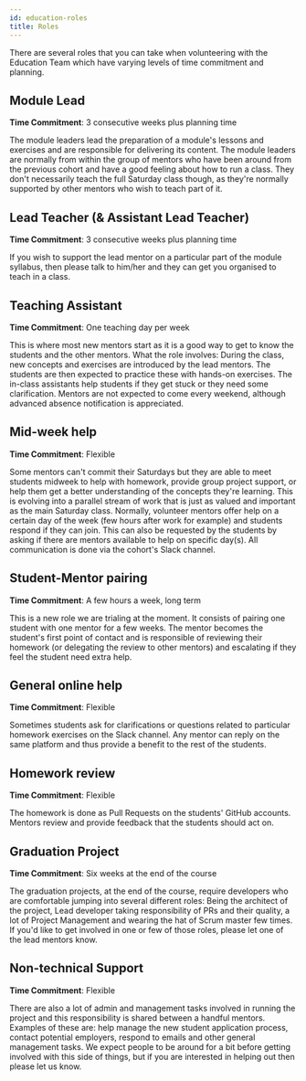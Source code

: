 ```yaml
---
id: education-roles
title: Roles
---
```


There are several roles that you can take when volunteering with the Education Team which have varying levels of time commitment and planning.

## Module Lead

**Time Commitment**: 3 consecutive weeks plus planning time

The module leaders lead the preparation of a module's lessons and exercises and are responsible for delivering its content.
The module leaders are normally from within the group of mentors who have been around from the previous cohort and have a good feeling about how to run a class.
They don't necessarily teach the full Saturday class though, as they're normally supported by other mentors who wish to teach part of it.

## Lead Teacher (& Assistant Lead Teacher)

**Time Commitment**: 3 consecutive weeks plus planning time

If you wish to support the lead mentor on a particular part of the module syllabus, then please talk to him/her and they can get you organised to teach in a class.

## Teaching Assistant

**Time Commitment**: One teaching day per week

This is where most new mentors start as it is a good way to get to know the students and the other mentors.
What the role involves: During the class, new concepts and exercises are introduced by the lead mentors. The students are then expected to practice these with hands-on exercises. The in-class assistants help students if they get stuck or they need some clarification.
Mentors are not expected to come every weekend, although advanced absence notification is appreciated.

## Mid-week help

**Time Commitment**: Flexible

Some mentors can't commit their Saturdays but they are able to meet students midweek to help with homework, provide group project support, or help them get a better understanding of the concepts they're learning. This is evolving into a parallel stream of work that is just as valued and important as the main Saturday class.
Normally, volunteer mentors offer help on a certain day of the week (few hours after work for example) and students respond if they can join.
This can also be requested by the students by asking if there are mentors available to help on specific day(s).
All communication is done via the cohort's Slack channel.

## Student-Mentor pairing

**Time Commitment**: A few hours a week, long term

This is a new role we are trialing at the moment.
It consists of pairing one student with one mentor for a few weeks. The mentor becomes the student's first point of contact and is responsible of reviewing their homework (or delegating the review to other mentors) and escalating if they feel the student need extra help.

## General online help

**Time Commitment**: Flexible

Sometimes students ask for clarifications or questions related to particular homework exercises on the Slack channel. Any mentor can reply on the same platform and thus provide a benefit to the rest of the students.

## Homework review

**Time Commitment**: Flexible

The homework is done as Pull Requests on the students' GitHub accounts. Mentors review and provide feedback that the students should act on.

## Graduation Project

**Time Commitment**: Six weeks at the end of the course

The graduation projects, at the end of the course, require developers who are comfortable jumping into several different roles: Being the architect of the project, Lead developer taking responsibility of PRs and their quality, a lot of Project Management and wearing the hat of Scrum master few times. If you'd like to get involved in one or few of those roles, please let one of the lead mentors know.

## Non-technical Support

**Time Commitment**: Flexible

There are also a lot of admin and management tasks involved in running the project and this responsibility is shared between a handful mentors. Examples of these are: help manage the new student application process, contact potential employers, respond to emails and other general management tasks.
We expect people to be around for a bit before getting involved with this side of things, but if you are interested in helping out then please let us know.
